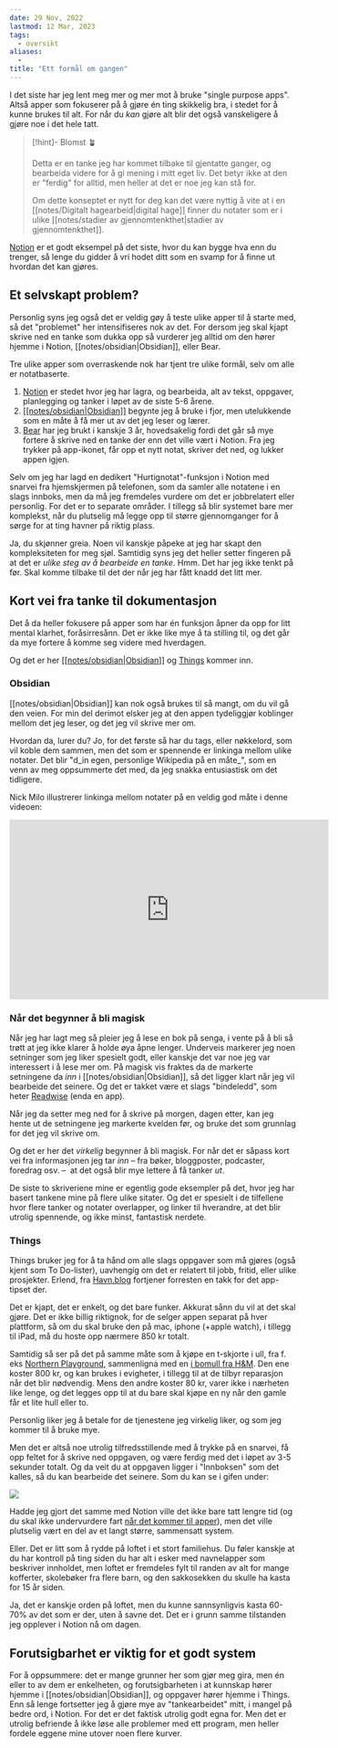 ```yaml
---
date: 29 Nov, 2022
lastmod: 12 Mar, 2023
tags:
  - oversikt
aliases:
  - 
title: "Ett formål om gangen"
---
```

I det siste har jeg lent meg mer og mer mot å bruke "single purpose apps". Altså apper som fokuserer på å gjøre én ting skikkelig bra, i stedet for å kunne brukes til alt. For når du _kan_ gjøre alt blir det også vanskeligere å gjøre noe i det hele tatt.

> [!hint]- Blomst 🪴
>
> Detta er en tanke jeg har kommet tilbake til gjentatte ganger, og bearbeida videre for å gi mening i mitt eget liv. Det betyr ikke at den er "ferdig" for alltid, men heller at det er noe jeg kan stå for.
> 
> Om dette konseptet er nytt for deg kan det være nyttig å vite at i en [[notes/Digitalt hagearbeid|digital hage]] finner du notater som er i ulike [[notes/stadier av gjennomtenkthet|stadier av gjennomtenkthet]].

[Notion](https://www.notion.so/?ref=simen-skriver) er et godt eksempel på det siste, hvor du kan bygge hva enn du trenger, så lenge du gidder å vri hodet ditt som en svamp for å finne ut hvordan det kan gjøres.

## Et selvskapt problem?

Personlig syns jeg også det er veldig gøy å teste ulike apper til å starte med, så det "problemet" her intensifiseres nok av det. For dersom jeg skal kjapt skrive ned en tanke som dukka opp så vurderer jeg alltid om den hører hjemme i Notion, [[notes/obsidian|Obsidian]], eller Bear.

Tre ulike apper som overraskende nok har tjent tre ulike formål, selv om alle er notatbaserte.

1. [Notion](https://www.notion.so/?ref=simen-skriver) er stedet hvor jeg har lagra, og bearbeida, alt av tekst, oppgaver, planlegging og tanker i løpet av de siste 5-6 årene.
2. [[[notes/obsidian|Obsidian]]](https://[[notes/obsidian|obsidian]].md/?ref=simen-skriver) begynte jeg å bruke i fjor, men utelukkende som en måte å få mer ut av det jeg leser og lærer.
3. [Bear](https://bear.app/?ref=simen-skriver) har jeg brukt i kanskje 3 år, hovedsakelig fordi det går så mye fortere å skrive ned en tanke der enn det ville vært i Notion. Fra jeg trykker på app-ikonet, får opp et nytt notat, skriver det ned, og lukker appen igjen.

Selv om jeg har lagd en dedikert "Hurtignotat"-funksjon i Notion med snarvei fra hjemskjermen på telefonen, som da samler alle notatene i en slags innboks, men da må jeg fremdeles vurdere om det er jobbrelatert eller personlig. For det er to separate områder. I tillegg så blir systemet bare mer komplekst, når du plutselig må legge opp til større gjennomganger for å sørge for at ting havner på riktig plass.

Ja, du skjønner greia. Noen vil kanskje påpeke at jeg har skapt den kompleksiteten for meg sjøl. Samtidig syns jeg det heller setter fingeren på at det er _ulike steg av å bearbeide en tanke_. Hmm. Det har jeg ikke tenkt på før. Skal komme tilbake til det der når jeg har fått knadd det litt mer.

## Kort vei fra tanke til dokumentasjon

Det å da heller fokusere på apper som har én funksjon åpner da opp for litt mental klarhet, foråsirresånn. Det er ikke like mye å ta stilling til, og det går da mye fortere å komme seg videre med hverdagen.

Og det er her [[[notes/obsidian|Obsidian]]](https://[[notes/obsidian|obsidian]].md/?ref=simen-skriver) og [Things](https://culturedcode.com/things/?ref=simen-skriver) kommer inn.

### Obsidian

[[notes/obsidian|Obsidian]] kan nok også brukes til så mangt, om du vil gå den veien. For min del derimot elsker jeg at den appen tydeliggjør koblinger mellom det jeg leser, og det jeg vil skrive mer om.

Hvordan da, lurer du? Jo, for det første så har du tags, eller nøkkelord, som vil koble dem sammen, men det som er spennende er linkinga mellom ulike notater. Det blir "d_in egen, personlige Wikipedia på en måte_", som en venn av meg oppsummerte det med, da jeg snakka entusiastisk om det tidligere.

Nick Milo illustrerer linkinga mellom notater på en veldig god måte i denne videoen:

<iframe width="560" height="315" src="https://www.youtube.com/embed/QgbLb6QCK88" title="YouTube video player" frameborder="0" allow="accelerometer; autoplay; clipboard-write; encrypted-media; gyroscope; picture-in-picture; web-share" allowfullscreen></iframe>

### Når det begynner å bli magisk

Når jeg har lagt meg så pleier jeg å lese en bok på senga, i vente på å bli så trøtt at jeg ikke klarer å holde øya åpne lenger. Underveis markerer jeg noen setninger som jeg liker spesielt godt, eller kanskje det var noe jeg var interessert i å lese mer om. På magisk vis fraktes da de markerte setningene da _inn_ i [[notes/obsidian|Obsidian]], så det ligger klart når jeg vil bearbeide det seinere. Og det er takket være et slags "bindeledd", som heter [Readwise](https://readwise.io/?ref=simen-skriver) (enda en app).

Når jeg da setter meg ned for å skrive på morgen, dagen etter, kan jeg hente ut de setningene jeg markerte kvelden før, og bruke det som grunnlag for det jeg vil skrive om.

Og det er her det _virkelig_ begynner å bli magisk. For når det er såpass kort vei fra informasjonen jeg tar _inn –_ fra bøker, bloggposter, podcaster, foredrag osv. –  at det også blir mye lettere å få tanker _ut_.

De siste to skriveriene mine er egentlig gode eksempler på det, hvor jeg har basert tankene mine på flere ulike sitater. Og det er spesielt i de tilfellene hvor flere tanker og notater overlapper, og linker til hverandre, at det blir utrolig spennende, og ikke minst, fantastisk nerdete.

### Things

Things bruker jeg for å ta hånd om alle slags oppgaver som må gjøres (også kjent som To Do-lister), uavhengig om det er relatert til jobb, fritid, eller ulike prosjekter. Erlend, fra [Havn.blog](https://www.havn.blog/tag/tech/?ref=simen-skriver) fortjener forresten en takk for det app-tipset der.

Det er kjapt, det er enkelt, og det bare funker. Akkurat sånn du vil at det skal gjøre. Det er ikke billig riktignok, for de selger appen separat på hver plattform, så om du skal bruke den på mac, iphone (+apple watch), i tillegg til iPad, må du hoste opp nærmere 850 kr totalt.

Samtidig så ser på det på samme måte som å kjøpe en t-skjorte i ull, fra f. eks [Northern Playground](https://www.northernplayground.no/nb/shop/t-skjorte?color=C000000&fit=Herre&ref=simen-skriver), sammenligna med en [i bomull fra H&M](https://www2.hm.com/no_no/productpage.0685816002.html?ref=simen-skriver). Den ene koster 800 kr, og kan brukes i evigheter, i tillegg til at de tilbyr reparasjon når det blir nødvendig. Mens den andre koster 80 kr, varer ikke i nærheten like lenge, og det legges opp til at du bare skal kjøpe en ny når den gamle får et lite hull eller to.

Personlig liker jeg å betale for de tjenestene jeg virkelig liker, og som jeg kommer til å bruke mye.

Men det er altså noe utrolig tilfredsstillende med å trykke på en snarvei, få opp feltet for å skrive ned oppgaven, og være ferdig med det i løpet av 3-5 sekunder totalt. Og da veit du at oppgaven ligger i "Innboksen" som det kalles, så du kan bearbeide det seinere. Som du kan se i gifen under:

![](https://www.simenskriver.no/content/images/2022/12/animated-1.GIF)

Hadde jeg gjort det samme med Notion ville det ikke bare tatt lengre tid (og du skal ikke undervurdere fart [når det kommer til apper](https://craigmod.com/essays/fast_software/?ref=simen-skriver)), men det ville plutselig vært en del av et langt større, sammensatt system.

Eller. Det er litt som å rydde på loftet i et stort familiehus. Du føler kanskje at du har kontroll på ting siden du har alt i esker med navnelapper som beskriver innholdet, men loftet er fremdeles fylt til randen av alt for mange kofferter, skolebøker fra flere barn, og den sakkosekken du skulle ha kasta for 15 år siden.

Ja, det er kanskje orden på loftet, men du kunne sannsynligvis kasta 60-70% av det som er der, uten å savne det. Det er i grunn samme tilstanden jeg opplever i Notion nå om dagen.

## Forutsigbarhet er viktig for et godt system

For å oppsummere: det er mange grunner her som gjør meg gira, men én eller to av dem er enkelheten, og forutsigbarheten i at kunnskap hører hjemme i [[notes/obsidian|Obsidian]], og oppgaver hører hjemme i Things. Enn så lenge fortsetter jeg å gjøre mye av "tankearbeidet" mitt, i mangel på bedre ord, i Notion. For det er det faktisk utrolig godt egna for. Men det er utrolig befriende å ikke løse alle problemer med ett program, men heller fordele eggene mine utover noen flere kurver.

